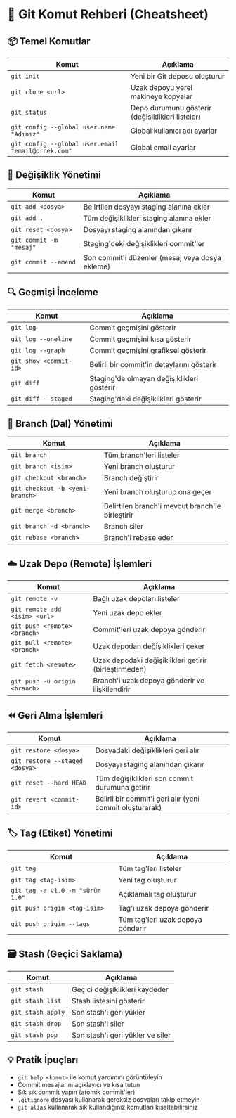 # 🐙 Git Komut Rehberi (Cheatsheet)

## 📦 Temel Komutlar
| Komut | Açıklama |
|-------|----------|
| `git init` | Yeni bir Git deposu oluşturur |
| `git clone <url>` | Uzak depoyu yerel makineye kopyalar |
| `git status` | Depo durumunu gösterir (değişiklikleri listeler) |
| `git config --global user.name "Adınız"` | Global kullanıcı adı ayarlar |
| `git config --global user.email "email@ornek.com"` | Global email ayarlar |

## 📝 Değişiklik Yönetimi
| Komut | Açıklama |
|-------|----------|
| `git add <dosya>` | Belirtilen dosyayı staging alanına ekler |
| `git add .` | Tüm değişiklikleri staging alanına ekler |
| `git reset <dosya>` | Dosyayı staging alanından çıkarır |
| `git commit -m "mesaj"` | Staging'deki değişiklikleri commit'ler |
| `git commit --amend` | Son commit'i düzenler (mesaj veya dosya ekleme) |

## 🔍 Geçmişi İnceleme
| Komut | Açıklama |
|-------|----------|
| `git log` | Commit geçmişini gösterir |
| `git log --oneline` | Commit geçmişini kısa gösterir |
| `git log --graph` | Commit geçmişini grafiksel gösterir |
| `git show <commit-id>` | Belirli bir commit'in detaylarını gösterir |
| `git diff` | Staging'de olmayan değişiklikleri gösterir |
| `git diff --staged` | Staging'deki değişiklikleri gösterir |

## 🌿 Branch (Dal) Yönetimi
| Komut | Açıklama |
|-------|----------|
| `git branch` | Tüm branch'leri listeler |
| `git branch <isim>` | Yeni branch oluşturur |
| `git checkout <branch>` | Branch değiştirir |
| `git checkout -b <yeni-branch>` | Yeni branch oluşturup ona geçer |
| `git merge <branch>` | Belirtilen branch'i mevcut branch'le birleştirir |
| `git branch -d <branch>` | Branch siler |
| `git rebase <branch>` | Branch'i rebase eder |

## ☁️ Uzak Depo (Remote) İşlemleri
| Komut | Açıklama |
|-------|----------|
| `git remote -v` | Bağlı uzak depoları listeler |
| `git remote add <isim> <url>` | Yeni uzak depo ekler |
| `git push <remote> <branch>` | Commit'leri uzak depoya gönderir |
| `git pull <remote> <branch>` | Uzak depodan değişiklikleri çeker |
| `git fetch <remote>` | Uzak depodaki değişiklikleri getirir (birleştirmeden) |
| `git push -u origin <branch>` | Branch'i uzak depoya gönderir ve ilişkilendirir |

## ⏪ Geri Alma İşlemleri
| Komut | Açıklama |
|-------|----------|
| `git restore <dosya>` | Dosyadaki değişiklikleri geri alır |
| `git restore --staged <dosya>` | Dosyayı staging alanından çıkarır |
| `git reset --hard HEAD` | Tüm değişiklikleri son commit durumuna getirir |
| `git revert <commit-id>` | Belirli bir commit'i geri alır (yeni commit oluşturarak) |

## 🏷️ Tag (Etiket) Yönetimi
| Komut | Açıklama |
|-------|----------|
| `git tag` | Tüm tag'leri listeler |
| `git tag <tag-isim>` | Yeni tag oluşturur |
| `git tag -a v1.0 -m "sürüm 1.0"` | Açıklamalı tag oluşturur |
| `git push origin <tag-isim>` | Tag'ı uzak depoya gönderir |
| `git push origin --tags` | Tüm tag'leri uzak depoya gönderir |

## 🗃️ Stash (Geçici Saklama)
| Komut | Açıklama |
|-------|----------|
| `git stash` | Geçici değişiklikleri kaydeder |
| `git stash list` | Stash listesini gösterir |
| `git stash apply` | Son stash'i geri yükler |
| `git stash drop` | Son stash'i siler |
| `git stash pop` | Son stash'i geri yükler ve siler |

## 💡 Pratik İpuçları
- `git help <komut>` ile komut yardımını görüntüleyin
- Commit mesajlarını açıklayıcı ve kısa tutun
- Sık sık commit yapın (atomik commit'ler)
- `.gitignore` dosyası kullanarak gereksiz dosyaları takip etmeyin
- `git alias` kullanarak sık kullandığınız komutları kısaltabilirsiniz